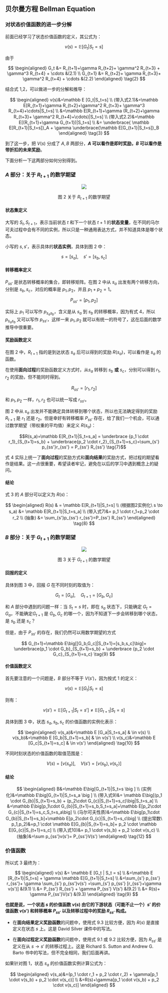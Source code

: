 
## 贝尔曼方程 Bellman Equation

### 对状态价值函数的进一步分解

前面已经学习了状态价值函数的定义，其公式为：

$$
v(s) = \mathbb E [G_t | S_t = s]
\tag{1}
$$

由于

$$
\begin{aligned}
G_t &= R_{t+1}+\gamma R_{t+2}+ \gamma^2 R_{t+3} + \gamma^3 R_{t+4} + \cdots &(2.1)
\\
G_{t+1} &= R_{t+2}+ \gamma R_{t+3}+ \gamma^2 R_{t+4} + \cdots &(2.2)
\end{aligned}
\tag{2}
$$


结合式 1,2，可以做进一步的分解和推导：

$$
\begin{aligned}
v(s)&=\mathbb E [G_t|S_t=s]
\\
(带入式2.1)&=\mathbb E[R_{t+1}+\gamma R_{t+2}+\gamma^2 R_{t+3}+ \gamma^3 R_{t+4}+\cdots|S_t=s]
\\
&=\mathbb E[R_{t+1}+\gamma (R_{t+2}+\gamma R_{t+3}+ \gamma^2 R_{t+4}+\cdots)|S_t=s]
\\
(带入式2.2)&=\mathbb E[(R_{t+1}+\gamma G_{t+1})|S_t=s]
\\
&= \underbrace{ \mathbb E[R_{t+1}|S_t=s]}_A + \gamma \underbrace{\mathbb E[G_{t+1}|S_t=s]}_B
\end{aligned}
\tag{3}
$$

到了这一步，把 $V(s)$ 分成了 $A,B$ 两部分，**$A$ 可以看作是即时奖励，$B$ 可以看作是带折扣的未来奖励**。

下面分析一下这两部分如何分别得到。


### $A$ 部分：关于 $R_{t+1}$ 的数学期望

<center>
<img src="./img/Bellman-Rs.png">

图 2 关于 $R_{t+1}$ 的数学期望
</center>

#### 状态集定义

大写的 $S_t,S_{t+1}$，表示当前状态 $t$ 和下一个状态 $t+1$ 的**状态变量**，在不同的马尔可夫过程中会有不同的实例，所以只是一种通用表达方式，并不知道具体是哪个状态。

小写的 $s,s'$，表示具体的**状态实例**，具体到图 2 中：

$$
s = [s_a], \quad s' = [s_b,s_c] \tag{4}
$$


#### 转移概率定义

$P_{ss'}$ 是状态转移概率的集合，即转移矩阵。在图 2 中从 $s_a$ 出发有两个转移方向，分别是 $s_b,s_c$，对应的概率是 $p_1,p_2$，并且 $p_1+p_2=1$。

$$
P_{ss'}=[p_1,p_2] \tag{5}
$$

实际上 $p_1$ 可以写作 $p_{s_a s_b}$，含义是从 $s_a$ 到 $s_b$ 的转移概率，因为有式 4，所以 $p_{s_a s_b}$ 又可以写作 $p_{ss'}$，这样一来 $p_1,p_2$ 就可以有统一的符号了，这在后面的数学推导中很重要。

#### 奖励函数定义

在图 2 中，$R_{t+1}$ 指的是到达状态 $s_a$ 后可以得到的奖励 $R(s_a)$，可以看作是 $s_a$ 的函数。

在使用**面向过程**的奖励函数定义方式时，从$s_a$ 转移到 $s_b$ **或** $s_c$，分别可以得到 $r_1,r_2$ 的奖励，但不能同时得到。

$$
R_{ss'}=[r_1,r_2] \tag{6}
$$

和 $p_1,p_2$ 一样，$r_1,r_2$ 也可以统一写成 $r_{ss'}$。

图 2 中从 $s_a$ 出发并不能确定具体转移到哪个状态，所以也无法确定得到的奖励 $R_{t+1}$ 是 $r_1$ 还是 $r_2$。但是幸好有转移概率 $P_{ss'}$ 存在，给了我们一个机会，可以通过数学期望（带权重的平均值）来定义 $R(s_a)$：

$$R(s_a)=\mathbb E[R_{t+1}|S_t=s_a] = \underbrace {p_1 \cdot r_1}_{S_{t+1}=s_b} + \underbrace{p_2 \cdot r_2}_{S_{t+1}=s_c}=\sum_{s'} p_{ss'}r_{ss'} = P_{ss'} R_{ss'} \tag{7}$$

式 4 实际上统一了**面向过程**的奖励方式和**面向结果**的奖励方式，把过程的期望看作是结果。这一点很重要，希望读者牢记，避免在以后的学习中遇到概念上的疑问。

#### 结论

式 3 的 $A$ 部分可以定义为 $R(s)$：

$$
\begin{aligned}
R(s) & = \mathbb E[R_{t+1}|S_t=s]
\\
(根据图2实例化\ s \to s_a) &= \mathbb E[R_{t+1}|S_t=s_a]
\\
(带入式7)&= p_1 \cdot  r_1+p_2 \cdot r_2
\\
(抽象) &= \sum_{s'}p_{ss'} r_{ss'}=P_{ss'} R_{ss'}
\end{aligned}
\tag{8}
$$

### $B$ 部分：关于 $G_{t+1}$ 的数学期望

<center>
<img src="./img/Bellman-G.png">

图 3 关于 $G_{t+1}$ 的数学期望
</center>

#### 回报的定义

具体到图 3 中，回报 $G$ 在不同时刻的取值为：

$$
G_t=[G_a],\quad G_{t+1}=[G_b,G_c]
$$

和 $A$ 部分中遇到的问题一样：当 $S_t=s$ 时，即在 $s_a$ 状态下，只能确定 $G_{t}=G_a$，不能确定$G_{t+1}$ 是 $G_b,G_c$ 的哪一个，因为不知道下一步会转移到哪个状态，是 $s_b$ 还是 $s_c$？

但是，由于 $P_{ss'}$ 的存在，我们仍然可以用数学期望的方式

$$
G_{t+1}=\mathbb E\big[[G_b,G_c]|S_{t+1}=[s_b,s_c]\big]= \underbrace{p_1 \cdot G_b}_{S_{t+1}=s_b} + \underbrace {p_2 \cdot G_c}_{S_{t+1}=s_c} \tag{9}
$$


#### 价值函数定义

首先要注意的一个问题是，$B$ 部分不等于 $V(s')$，因为按式 1 的定义：

$$
v(s) = \mathbb E [G_t | S_t = s]
$$

则有：

$$
v(s') = \mathbb E [G_{t+1} | S_t = s']\ne \mathbb E[G_{t+1}|S_t=s]
$$

具体到图 3 中，状态 $s_a, s_b, s_c$ 的价值函数的实例化表示：

$$
\begin{aligned}
v(s_a)&=\mathbb E [G_a|S_t=s_a] & \in v(s)
\\
v(s_b)&=\mathbb E [G_b|S_{t+1}=s_b] & \in v(s')
\\
v(s_c)&=\mathbb E [G_c|S_{t+1}=s_c] & \in v(s')
\end{aligned}
\tag{10}
$$

不同时刻状态的价值函数的取值范围是：

$$
V(s)=[v(s_a)], \quad V(s')=[v(s_b),v(s_c)] \tag{11}
$$

#### 结论

$$
\begin{aligned}
B&=\mathbb E\big[G_{t+1}|S_t=s \big ] 
\\
(实例化)&=\mathbb E\big[G_{t+1}|S_t=s_a \big ] 
\\
(带入式9)&= \mathbb E\big[(p_1 \cdot G_{b}|S_{t+1}=s_b) + (p_2\cdot G_{c}|S_{t+1}=s_c)\big|S_t=s_a]
\\
&=\mathbb E\big[p_1\cdot G_{b}|S_{t+1}=s_b,S_t=s_a]+\mathbb E[p_2\cdot G_{c}|S_{t+1}=s_c,S_t=s_a\big]
\\
(马尔可夫性质)&=\mathbb E\big[p_1\cdot G_{b}|S_{t+1}=s_b]+\mathbb E[p_2\cdot G_{c}|S_{t+1}=s_c\big]
\\
(提出常数\ p_1,p_2)&=p_1 \cdot \mathbb E[G_{b}|S_{t+1}=s_b]+ p_2 \cdot \mathbb E[G_{c}|S_{t+1}=s_c]
\\
(带入式10)&= p_1 \cdot v(s_b) + p_2 \cdot v(s_c)
\\
(抽象)&=\sum p_{ss'}v(s')= P_{ss'}V(s')
\end{aligned}
\tag{12}
$$


### 价值函数



所以式 3 最终为：

$$
\begin{aligned}
v(s) &= \mathbb E [G_t | S_t = s]
\\
&=\mathbb E [R_{t+1}|S_t=s] + \gamma \mathbb E[G_{t+1}|S_t=s]
\\
&=\sum_{s'} p_{ss'} r_{ss'}+ \gamma \sum_{s'} p_{ss'}v(s') =\sum_{s'} p_{ss'} [r_{ss'}+\gamma v(s')]  &(9.1)
\\
&= P_{ss'} R_{ss'} + \gamma P_{ss'} V(s') &(9.2)
\\
&= R(s)+ \gamma P_{ss'}V(s') &(9.3)
\end{aligned}
\tag{9}
$$

**也就是说，一个状态 $s$ 的价值函数 $v(s)$ 由它的下游状态（可能不止一个）$s'$ 的价值函数 $v(s')$ 和转移概率 $P_{ss'}$ 以及转移过程中的奖励 $R_{ss'}$ 构成。**

- 在**面向结果定义奖励函数**的问题中，使用式 9.3 比较方便，因为 $R(s)$ 是直接定义在状态 $s$ 上。这是 David Silver 课件中的写法。

- 在**面向过程定义奖励函数**的问题中，使用式 9.1 或 9.2 比较方便，因为 $R_{ss'}$ 是定义在从 $s\to s'$ 的转移过程上。这是 Richard S. Sutton and Andrew G. Barto 书中的写法，但不完全相同，我们后面再讲。

如果针对图 1，状态 $s_a$ 的价值函数实例计算公式为：

$$
\begin{aligned}
v(s_a)&=(p_1 \cdot r_1 + p_2 \cdot r_2) + \gamma[p_1 \cdot v(s_b) + p_2 \cdot v(s_c)]
\\
&=R(s)+\gamma[p_1 \cdot v(s_b) + p_2 \cdot v(s_c)]
\end{aligned}
$$
